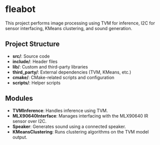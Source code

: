 # fleabot

This project performs image processing using TVM for inference, I2C for sensor interfacing, KMeans clustering, and sound generation.

## Project Structure

- **src/**: Source code
- **include/**: Header files
- **lib/**: Custom and third-party libraries
- **third_party/**: External dependencies (TVM, KMeans, etc.)
- **cmake/**: CMake-related scripts and configuration
- **scripts/**: Helper scripts

## Modules

- **TVMInference**: Handles inference using TVM.
- **MLX90640Interface**: Manages interfacing with the MLX90640 IR sensor over I2C.
- **Speaker**: Generates sound using a connected speaker.
- **KMeansClustering**: Runs clustering algorithms on the TVM model output.
